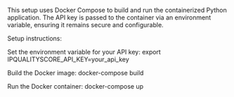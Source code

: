 This setup uses Docker Compose to build and run the containerized Python application. The API key is passed to the container via an environment variable, ensuring it remains secure and configurable.


Setup instructions:

Set the environment variable for your API key:
export IPQUALITYSCORE_API_KEY=your_api_key

Build the Docker image:
docker-compose build

Run the Docker container:
docker-compose up
